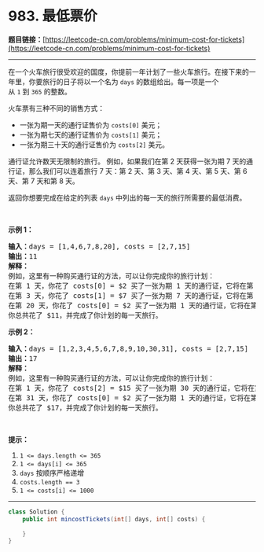 # 983. 最低票价

**题目链接：**[https://leetcode-cn.com/problems/minimum-cost-for-tickets](https://leetcode-cn.com/problems/minimum-cost-for-tickets)

---

<div class="content__1Y2H">
 <div class="notranslate">
  <p>在一个火车旅行很受欢迎的国度，你提前一年计划了一些火车旅行。在接下来的一年里，你要旅行的日子将以一个名为&nbsp;<code>days</code>&nbsp;的数组给出。每一项是一个从&nbsp;<code>1</code>&nbsp;到&nbsp;<code>365</code>&nbsp;的整数。</p> 
  <p>火车票有三种不同的销售方式：</p> 
  <ul> 
   <li>一张为期一天的通行证售价为&nbsp;<code>costs[0]</code> 美元；</li> 
   <li>一张为期七天的通行证售价为&nbsp;<code>costs[1]</code> 美元；</li> 
   <li>一张为期三十天的通行证售价为&nbsp;<code>costs[2]</code> 美元。</li> 
  </ul> 
  <p>通行证允许数天无限制的旅行。 例如，如果我们在第 2 天获得一张为期 7 天的通行证，那么我们可以连着旅行 7 天：第 2 天、第 3 天、第 4 天、第 5 天、第 6 天、第 7 天和第 8 天。</p> 
  <p>返回你想要完成在给定的列表&nbsp;<code>days</code>&nbsp;中列出的每一天的旅行所需要的最低消费。</p> 
  <p>&nbsp;</p> 
  <p><strong>示例 1：</strong></p> 
  <pre class="language-text"><strong>输入：</strong>days = [1,4,6,7,8,20], costs = [2,7,15]
<strong>输出：</strong>11
<strong>解释： </strong>
例如，这里有一种购买通行证的方法，可以让你完成你的旅行计划：
在第 1 天，你花了 costs[0] = $2 买了一张为期 1 天的通行证，它将在第 1 天生效。
在第 3 天，你花了 costs[1] = $7 买了一张为期 7 天的通行证，它将在第 3, 4, ..., 9 天生效。
在第 20 天，你花了 costs[0] = $2 买了一张为期 1 天的通行证，它将在第 20 天生效。
你总共花了 $11，并完成了你计划的每一天旅行。
</pre> 
  <p><strong>示例 2：</strong></p> 
  <pre class="language-text"><strong>输入：</strong>days = [1,2,3,4,5,6,7,8,9,10,30,31], costs = [2,7,15]
<strong>输出：</strong>17
<strong>解释：
</strong>例如，这里有一种购买通行证的方法，可以让你完成你的旅行计划： 
在第 1 天，你花了 costs[2] = $15 买了一张为期 30 天的通行证，它将在第 1, 2, ..., 30 天生效。
在第 31 天，你花了 costs[0] = $2 买了一张为期 1 天的通行证，它将在第 31 天生效。 
你总共花了 $17，并完成了你计划的每一天旅行。
</pre> 
  <p>&nbsp;</p> 
  <p><strong>提示：</strong></p> 
  <ol> 
   <li><code>1 &lt;= days.length &lt;= 365</code></li> 
   <li><code>1 &lt;= days[i] &lt;= 365</code></li> 
   <li><code>days</code>&nbsp;按顺序严格递增</li> 
   <li><code>costs.length == 3</code></li> 
   <li><code>1 &lt;= costs[i] &lt;= 1000</code></li> 
  </ol> 
 </div>
</div>

---

```java
class Solution {
    public int mincostTickets(int[] days, int[] costs) {
        
    }
}
```